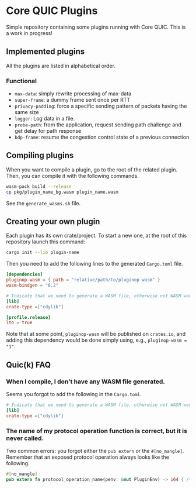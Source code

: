 # Core QUIC Plugins

Simple repository containing some plugins running with Core QUIC.
This is a work in progress!

## Implemented plugins

All the plugins are listed in alphabetical order.

### Functional
* `max-data`: simply rewrite processing of max-data
* `super-frame`: a dummy frame sent once per RTT
* `privacy-padding`: force a specific sending pattern of packets having the same size
* `logger`: Log data in a file.
* `probe-path`: from the application, request sending path challenge and get delay for path response
* `bdp-frame`: resume the congestion control state of a previous connection


## Compiling plugins

When you want to compile a plugin, go to the root of the related plugin.
Then, you can compile it with the following commands.
```bash
wasm-pack build --release
cp pkg/plugin_name_bg.wasm plugin_name.wasm
```
See the `generate_wasms.sh` file.

## Creating your own plugin

Each plugin has its own crate/project.
To start a new one, at the root of this repository launch this command:
```bash
cargo init --lib plugin-name
```

Then you need to add the following lines to the generated `Cargo.toml` file.
```toml
[dependencies]
pluginop-wasm = { path = "relative/path/to/pluginop-wasm" }
wasm-bindgen = "0.2"

# Indicate that we need to generate a WASM file, otherwise not WASM would be generated at compilation.
[lib]
crate-type =["cdylib"]

[profile.release]
lto = true
```

Note that at some point, `pluginop-wasm` will be published on `crates.io`, and adding this dependency would be done simply using, e.g., `pluginop-wasm = "1"`.

## Quic(k) FAQ

### When I compile, I don't have any WASM file generated.

Seems you forgot to add the following in the `Cargo.toml`.
```toml
# Indicate that we need to generate a WASM file, otherwise not WASM would be generated at compilation.
[lib]
crate-type =["cdylib"]
```

### The name of my protocol operation function is correct, but it is never called.

Two common errors: you forgot either the `pub extern` or the `#[no_mangle]`.
Remember that an exposed protocol operation always looks like the following.
```rust
#[no_mangle]
pub extern fn protocol_operation_name(penv: &mut PluginEnv) -> i64 { /* ... */ }
```
